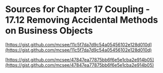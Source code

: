 # Sources for Chapter 17 Coupling - 17.12 Removing Accidental Methods on Business Objects


[https://gist.github.com/mcsee/11c5f7da7d9c54a05456102e128d010d](https://gist.github.com/mcsee/11c5f7da7d9c54a05456102e128d010d)

[https://gist.github.com/mcsee/47847ea77875bb6f6e5e1cba2e914b05](https://gist.github.com/mcsee/47847ea77875bb6f6e5e1cba2e914b05)